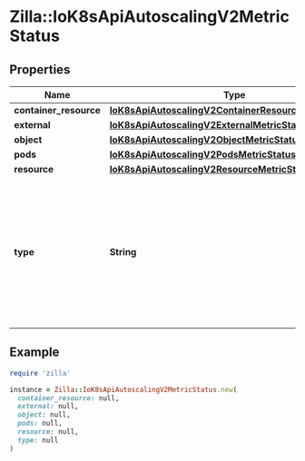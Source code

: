 # Zilla::IoK8sApiAutoscalingV2MetricStatus

## Properties

| Name | Type | Description | Notes |
| ---- | ---- | ----------- | ----- |
| **container_resource** | [**IoK8sApiAutoscalingV2ContainerResourceMetricStatus**](IoK8sApiAutoscalingV2ContainerResourceMetricStatus.md) |  | [optional] |
| **external** | [**IoK8sApiAutoscalingV2ExternalMetricStatus**](IoK8sApiAutoscalingV2ExternalMetricStatus.md) |  | [optional] |
| **object** | [**IoK8sApiAutoscalingV2ObjectMetricStatus**](IoK8sApiAutoscalingV2ObjectMetricStatus.md) |  | [optional] |
| **pods** | [**IoK8sApiAutoscalingV2PodsMetricStatus**](IoK8sApiAutoscalingV2PodsMetricStatus.md) |  | [optional] |
| **resource** | [**IoK8sApiAutoscalingV2ResourceMetricStatus**](IoK8sApiAutoscalingV2ResourceMetricStatus.md) |  | [optional] |
| **type** | **String** | type is the type of metric source.  It will be one of \&quot;ContainerResource\&quot;, \&quot;External\&quot;, \&quot;Object\&quot;, \&quot;Pods\&quot; or \&quot;Resource\&quot;, each corresponds to a matching field in the object. Note: \&quot;ContainerResource\&quot; type is available on when the feature-gate HPAContainerMetrics is enabled |  |

## Example

```ruby
require 'zilla'

instance = Zilla::IoK8sApiAutoscalingV2MetricStatus.new(
  container_resource: null,
  external: null,
  object: null,
  pods: null,
  resource: null,
  type: null
)
```

